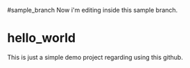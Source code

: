 #sample_branch
Now i'm editing inside this sample branch.

# hello_world
This is just a simple demo project regarding using this github.

